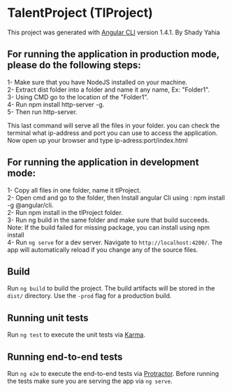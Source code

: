 # TalentProject (TlProject)

This project was generated with [Angular CLI](https://github.com/angular/angular-cli) version 1.4.1. 
By Shady Yahia

## For running the application in production mode, please do the following steps:

1- Make sure that you have NodeJS installed on your machine.<br /> 
2- Extract dist folder into a folder and name it any name, Ex: "Folder1". <br />
3- Using CMD go to the location of the "Folder1". <br />
4- Run  npm install http-server -g. <br />
5- Then run http-server. <br />

This last command will serve all the files in your folder. you can check the terminal what ip-address and port you can use to access the application. Now open up your browser and type ip-adress:port/index.html

## For running the application in development mode:
1- Copy all files in one folder, name it tlProject. <br />
2- Open cmd and go to the folder, then Install angular Cli using : npm install -g @angular/cli.<br />
2- Run npm install in the tlProject folder.<br />
3- Run ng build in the same folder and make sure that build succeeds.<br />
Note: If the build failed for missing package, you can install using npm install <package>  <br />
4- Run `ng serve` for a dev server. Navigate to `http://localhost:4200/`. The app will automatically reload if you change any of the source files.<br />

## Build

Run `ng build` to build the project. The build artifacts will be stored in the `dist/` directory. Use the `-prod` flag for a production build.

## Running unit tests

Run `ng test` to execute the unit tests via [Karma](https://karma-runner.github.io).

## Running end-to-end tests

Run `ng e2e` to execute the end-to-end tests via [Protractor](http://www.protractortest.org/).
Before running the tests make sure you are serving the app via `ng serve`.

